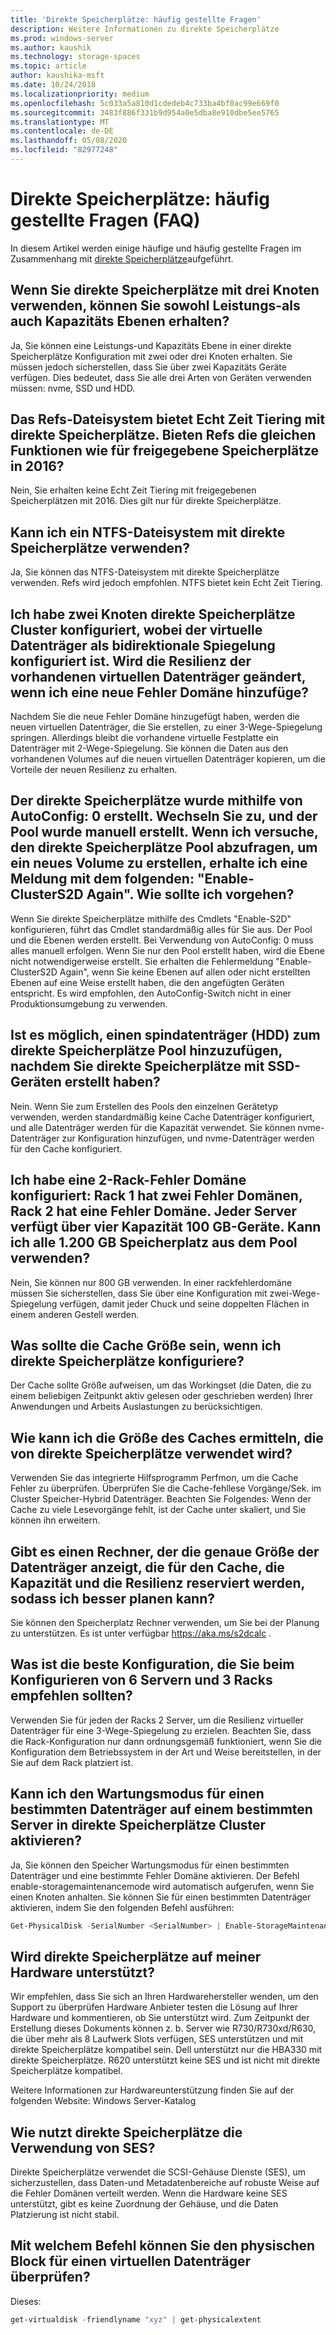 ```yaml
---
title: 'Direkte Speicherplätze: häufig gestellte Fragen'
description: Weitere Informationen zu direkte Speicherplätze
ms.prod: windows-server
ms.author: kaushik
ms.technology: storage-spaces
ms.topic: article
author: kaushika-msft
ms.date: 10/24/2018
ms.localizationpriority: medium
ms.openlocfilehash: 5c033a5a810d1cdedeb4c733ba4bf0ac99e669f0
ms.sourcegitcommit: 3483f886f331b9d954a0e5dba8e910dbe5ee5765
ms.translationtype: MT
ms.contentlocale: de-DE
ms.lasthandoff: 05/08/2020
ms.locfileid: "82977248"
---
```

# <a name="storage-spaces-direct---frequently-asked-questions-faq"></a>Direkte Speicherplätze: häufig gestellte Fragen (FAQ)

In diesem Artikel werden einige häufige und häufig gestellte Fragen im Zusammenhang mit [direkte Speicherplätze](storage-spaces-direct-overview.md)aufgeführt.

## <a name="when-you-use-storage-spaces-direct-with-3-nodes-can-you-get-both-performance-and-capacity-tiers"></a>Wenn Sie direkte Speicherplätze mit drei Knoten verwenden, können Sie sowohl Leistungs-als auch Kapazitäts Ebenen erhalten?

Ja, Sie können eine Leistungs-und Kapazitäts Ebene in einer direkte Speicherplätze Konfiguration mit zwei oder drei Knoten erhalten. Sie müssen jedoch sicherstellen, dass Sie über zwei Kapazitäts Geräte verfügen. Dies bedeutet, dass Sie alle drei Arten von Geräten verwenden müssen: nvme, SSD und HDD.

## <a name="refs-file-system-provides-real-time-tiering-with-storage-spaces-direct-does-refs-provide-the-same-functionality-with-shared-storage-spaces-in-2016"></a>Das Refs-Dateisystem bietet Echt Zeit Tiering mit direkte Speicherplätze. Bieten Refs die gleichen Funktionen wie für freigegebene Speicherplätze in 2016?

Nein, Sie erhalten keine Echt Zeit Tiering mit freigegebenen Speicherplätzen mit 2016. Dies gilt nur für direkte Speicherplätze.

## <a name="can-i-use-an-ntfs-file-system-with-storage-spaces-direct"></a>Kann ich ein NTFS-Dateisystem mit direkte Speicherplätze verwenden?

Ja, Sie können das NTFS-Dateisystem mit direkte Speicherplätze verwenden. Refs wird jedoch empfohlen. NTFS bietet kein Echt Zeit Tiering.

## <a name="i-have-configured-2-node-storage-spaces-direct-clusters-where-the-virtual-disk-is-configured-as-2-way-mirror-resiliency-if-i-add-a-new-fault-domain-will-the-resiliency-of-the-existing-virtual-disk-change"></a>Ich habe zwei Knoten direkte Speicherplätze Cluster konfiguriert, wobei der virtuelle Datenträger als bidirektionale Spiegelung konfiguriert ist. Wird die Resilienz der vorhandenen virtuellen Datenträger geändert, wenn ich eine neue Fehler Domäne hinzufüge?

Nachdem Sie die neue Fehler Domäne hinzugefügt haben, werden die neuen virtuellen Datenträger, die Sie erstellen, zu einer 3-Wege-Spiegelung springen. Allerdings bleibt die vorhandene virtuelle Festplatte ein Datenträger mit 2-Wege-Spiegelung. Sie können die Daten aus den vorhandenen Volumes auf die neuen virtuellen Datenträger kopieren, um die Vorteile der neuen Resilienz zu erhalten.

## <a name="the-storage-spaces-direct-was-created-using-the-autoconfig0-switch-and-the-pool-was-created-manually-when-i-try-to-query-the-storage-spaces-direct-pool-to-create-a-new-volume-i-get-a-message-saying-enable-clusters2d-again-what-should-i-do"></a>Der direkte Speicherplätze wurde mithilfe von AutoConfig: 0 erstellt. Wechseln Sie zu, und der Pool wurde manuell erstellt. Wenn ich versuche, den direkte Speicherplätze Pool abzufragen, um ein neues Volume zu erstellen, erhalte ich eine Meldung mit dem folgenden: "Enable-ClusterS2D Again". Wie sollte ich vorgehen?

Wenn Sie direkte Speicherplätze mithilfe des Cmdlets "Enable-S2D" konfigurieren, führt das Cmdlet standardmäßig alles für Sie aus. Der Pool und die Ebenen werden erstellt. Bei Verwendung von AutoConfig: 0 muss alles manuell erfolgen. Wenn Sie nur den Pool erstellt haben, wird die Ebene nicht notwendigerweise erstellt. Sie erhalten die Fehlermeldung "Enable-ClusterS2D Again", wenn Sie keine Ebenen auf allen oder nicht erstellten Ebenen auf eine Weise erstellt haben, die den angefügten Geräten entspricht. Es wird empfohlen, den AutoConfig-Switch nicht in einer Produktionsumgebung zu verwenden.

## <a name="is-it-possible-to-add-a-spinning-disk-hdd-to-the-storage-spaces-direct-pool-after-you-have-created-storage-spaces-direct-with-ssd-devices"></a>Ist es möglich, einen spindatenträger (HDD) zum direkte Speicherplätze Pool hinzuzufügen, nachdem Sie direkte Speicherplätze mit SSD-Geräten erstellt haben?

Nein. Wenn Sie zum Erstellen des Pools den einzelnen Gerätetyp verwenden, werden standardmäßig keine Cache Datenträger konfiguriert, und alle Datenträger werden für die Kapazität verwendet. Sie können nvme-Datenträger zur Konfiguration hinzufügen, und nvme-Datenträger werden für den Cache konfiguriert.

## <a name="i-have-configured-a-2-rack-fault-domain-rack-1-has-2-fault-domains-rack-2-has-1-fault-domain-each-server-has-4-capacity-100-gb-devices-can-i-use-all-1200-gb-of-space-from-the-pool"></a>Ich habe eine 2-Rack-Fehler Domäne konfiguriert: Rack 1 hat zwei Fehler Domänen, Rack 2 hat eine Fehler Domäne. Jeder Server verfügt über vier Kapazität 100 GB-Geräte. Kann ich alle 1.200 GB Speicherplatz aus dem Pool verwenden?

Nein, Sie können nur 800 GB verwenden. In einer rackfehlerdomäne müssen Sie sicherstellen, dass Sie über eine Konfiguration mit zwei-Wege-Spiegelung verfügen, damit jeder Chuck und seine doppelten Flächen in einem anderen Gestell werden.

## <a name="what-should-the-cache-size-be-when-i-am-configuring-storage-spaces-direct"></a>Was sollte die Cache Größe sein, wenn ich direkte Speicherplätze konfiguriere?

Der Cache sollte Größe aufweisen, um das Workingset (die Daten, die zu einem beliebigen Zeitpunkt aktiv gelesen oder geschrieben werden) Ihrer Anwendungen und Arbeits Auslastungen zu berücksichtigen.

## <a name="how-can-i-determine-the-size-of-cache-that-is-being-used-by-storage-spaces-direct"></a>Wie kann ich die Größe des Caches ermitteln, die von direkte Speicherplätze verwendet wird?

Verwenden Sie das integrierte Hilfsprogramm Perfmon, um die Cache Fehler zu überprüfen. Überprüfen Sie die Cache-fehllese Vorgänge/Sek. im Cluster Speicher-Hybrid Datenträger. Beachten Sie Folgendes: Wenn der Cache zu viele Lesevorgänge fehlt, ist der Cache unter skaliert, und Sie können ihn erweitern.

## <a name="is-there-a-calculator-that-shows-the-exact-size-of-the-disks-that-are-being-set-aside-for-cache-capacity-and-resiliency-that-would-enable-me-to-plan-better"></a>Gibt es einen Rechner, der die genaue Größe der Datenträger anzeigt, die für den Cache, die Kapazität und die Resilienz reserviert werden, sodass ich besser planen kann?

Sie können den Speicherplatz Rechner verwenden, um Sie bei der Planung zu unterstützen. Es ist unter verfügbar https://aka.ms/s2dcalc .

## <a name="what-is-the-best-configuration-that-you-would-recommend-when-configuring-6-servers-and-3-racks"></a>Was ist die beste Konfiguration, die Sie beim Konfigurieren von 6 Servern und 3 Racks empfehlen sollten?

Verwenden Sie für jeden der Racks 2 Server, um die Resilienz virtueller Datenträger für eine 3-Wege-Spiegelung zu erzielen. Beachten Sie, dass die Rack-Konfiguration nur dann ordnungsgemäß funktioniert, wenn Sie die Konfiguration dem Betriebssystem in der Art und Weise bereitstellen, in der Sie auf dem Rack platziert ist.

## <a name="can-i-enable-maintenance-mode-for-a-specific-disk-on-a-specific-server-in-storage-spaces-direct-cluster"></a>Kann ich den Wartungsmodus für einen bestimmten Datenträger auf einem bestimmten Server in direkte Speicherplätze Cluster aktivieren?

Ja, Sie können den Speicher Wartungsmodus für einen bestimmten Datenträger und eine bestimmte Fehler Domäne aktivieren. Der Befehl enable-storagemaintenancemode wird automatisch aufgerufen, wenn Sie einen Knoten anhalten. Sie können Sie für einen bestimmten Datenträger aktivieren, indem Sie den folgenden Befehl ausführen:

```powershell
Get-PhysicalDisk -SerialNumber <SerialNumber> | Enable-StorageMaintenanceMode
```

## <a name="is-storage-spaces-direct-supported-on-my-hardware"></a>Wird direkte Speicherplätze auf meiner Hardware unterstützt?

Wir empfehlen, dass Sie sich an Ihren Hardwarehersteller wenden, um den Support zu überprüfen Hardware Anbieter testen die Lösung auf Ihrer Hardware und kommentieren, ob Sie unterstützt wird. Zum Zeitpunkt der Erstellung dieses Dokuments können z. b. Server wie R730/R730xd/R630, die über mehr als 8 Laufwerk Slots verfügen, SES unterstützen und mit direkte Speicherplätze kompatibel sein. Dell unterstützt nur die HBA330 mit direkte Speicherplätze. R620 unterstützt keine SES und ist nicht mit direkte Speicherplätze kompatibel.

Weitere Informationen zur Hardwareunterstützung finden Sie auf der folgenden Website: Windows Server-Katalog

## <a name="how-does-storage-spaces-direct-make-use-of-ses"></a>Wie nutzt direkte Speicherplätze die Verwendung von SES?

Direkte Speicherplätze verwendet die SCSI-Gehäuse Dienste (SES), um sicherzustellen, dass Daten-und Metadatenbereiche auf robuste Weise auf die Fehler Domänen verteilt werden. Wenn die Hardware keine SES unterstützt, gibt es keine Zuordnung der Gehäuse, und die Daten Platzierung ist nicht stabil.

## <a name="which-command-can-you-use-to-check-the-physical-extent-for-a-virtual-disk"></a>Mit welchem Befehl können Sie den physischen Block für einen virtuellen Datenträger überprüfen?

Dieses:

```powershell
get-virtualdisk -friendlyname "xyz" | get-physicalextent
```
